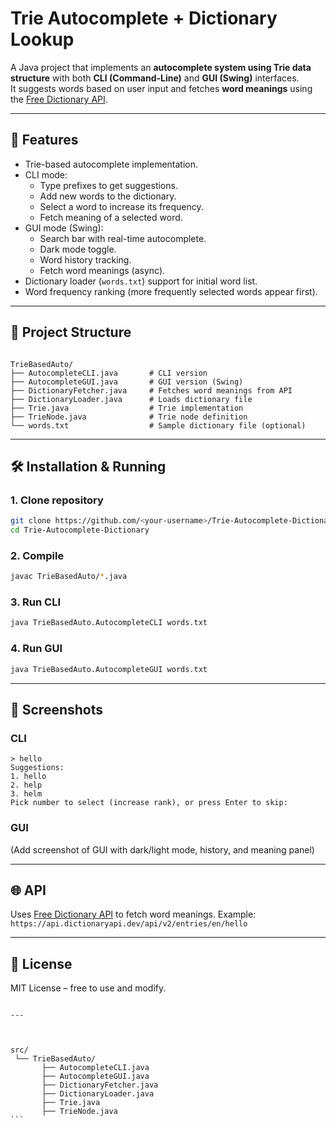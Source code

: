 # Trie Autocomplete + Dictionary Lookup

A Java project that implements an **autocomplete system using Trie data structure** with both **CLI (Command-Line)** and **GUI (Swing)** interfaces.  
It suggests words based on user input and fetches **word meanings** using the [Free Dictionary API](https://dictionaryapi.dev/).

---

## 🚀 Features
- Trie-based autocomplete implementation.
- CLI mode:
  - Type prefixes to get suggestions.
  - Add new words to the dictionary.
  - Select a word to increase its frequency.
  - Fetch meaning of a selected word.
- GUI mode (Swing):
  - Search bar with real-time autocomplete.
  - Dark mode toggle.
  - Word history tracking.
  - Fetch word meanings (async).
- Dictionary loader (`words.txt`) support for initial word list.
- Word frequency ranking (more frequently selected words appear first).

---

## 📂 Project Structure
```

TrieBasedAuto/
├── AutocompleteCLI.java       # CLI version
├── AutocompleteGUI.java       # GUI version (Swing)
├── DictionaryFetcher.java     # Fetches word meanings from API
├── DictionaryLoader.java      # Loads dictionary file
├── Trie.java                  # Trie implementation
├── TrieNode.java              # Trie node definition
└── words.txt                  # Sample dictionary file (optional)

````

---

## 🛠️ Installation & Running

### 1. Clone repository
```bash
git clone https://github.com/<your-username>/Trie-Autocomplete-Dictionary.git
cd Trie-Autocomplete-Dictionary
````

### 2. Compile

```bash
javac TrieBasedAuto/*.java
```

### 3. Run CLI

```bash
java TrieBasedAuto.AutocompleteCLI words.txt
```

### 4. Run GUI

```bash
java TrieBasedAuto.AutocompleteGUI words.txt
```

---

## 📸 Screenshots

### CLI

```
> hello
Suggestions:
1. hello
2. help
3. helm
Pick number to select (increase rank), or press Enter to skip:
```

### GUI

(Add screenshot of GUI with dark/light mode, history, and meaning panel)

---

## 🌐 API

Uses [Free Dictionary API](https://dictionaryapi.dev/) to fetch word meanings.
Example:
`https://api.dictionaryapi.dev/api/v2/entries/en/hello`

---

## 📜 License

MIT License – free to use and modify.

````

---



src/
 └── TrieBasedAuto/
       ├── AutocompleteCLI.java
       ├── AutocompleteGUI.java
       ├── DictionaryFetcher.java
       ├── DictionaryLoader.java
       ├── Trie.java
       ├── TrieNode.java
```

